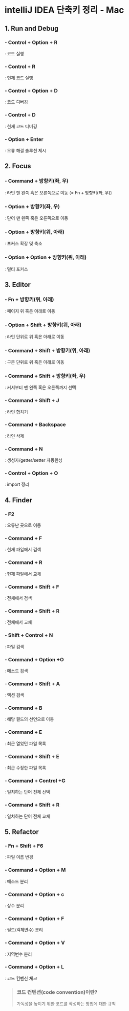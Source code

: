 # intelliJ IDEA 단축키 정리 - Mac
## 1. Run and Debug
### - Control + Option + R
: 코드 실행
### - Control + R
: 현재 코드 실행
### - Control + Option + D
: 코드 디버깅
### - Control + D
: 현재 코드 디버깅
### - Option + Enter
: 오류 해결 솔루션 제시

## 2. Focus
### - Command + 방향키(좌, 우)
: 라인 맨 왼쪽 혹은 오른쪽으로 이동
(= Fn + 방향키(좌, 우))
### - Option + 방향키(좌, 우)
: 단어 맨 왼쪽 혹은 오른쪽으로 이동
### - Option + 방향키(위, 아래)
: 포커스 확장 및 축소
### - Option + Option + 방향키(위, 아래)
: 멀티 포커스

## 3. Editor
### - Fn + 방향키(위, 아래)
: 페이지 위 혹은 아래로 이동
### - Option + Shift + 방향키(위, 아래)
: 라인 단위로 위 혹은 아래로 이동
### - Command + Shift + 방향키(위, 아래)
: 구문 단위로 위 혹은 아래로 이동
### - Command + Shift + 방향키(좌, 우)
: 커서부터 맨 왼쪽 혹은 오른쪽까지 선택
### - Command + Shift + J
: 라인 합치기
### - Command + Backspace
: 라인 삭제
### - Command + N
: 생성자/getter/setter 자동완성
### - Control + Option + O
: import 정리

## 4. Finder
### - F2
: 오류난 곳으로 이동
### - Command + F
: 현재 파일에서 검색
### - Command + R
: 현재 파일에서 교체
### - Command + Shift + F
: 전체에서 검색
### - Command + Shift + R
: 전체에서 교체
### - Shift + Control + N
: 파일 검색
### - Command + Option +O
: 메소드 검색
### - Command + Shift + A
: 액션 검색
### - Command + B
: 해당 필드의 선언으로 이동
### - Command + E
: 최근 열었던 파일 목록
### - Command + Shift + E
: 최근 수정한 파일 목록
### - Command + Control +G
: 일치하는 단어 전체 선택
### - Command + Shift + R
: 일치하는 단어 전체 교체

## 5. Refactor
### - Fn + Shift + F6
: 파일 이름 변경
### - Command + Option + M
: 메소드 분리
### - Command + Option + c
: 상수 분리
### - Command + Option + F
: 필드(객체변수) 분리
### - Command + Option + V
: 지역변수 분리
### - Command + Option + L
: 코드 컨벤션 체크
> ### 코드 컨벤션(code convention)이란?
> 가독성을 높이기 위한 코드를 작성하는 방법에 대한 규칙